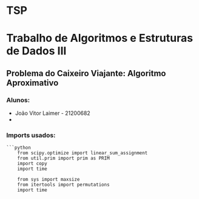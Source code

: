 # TSP
<h1> Trabalho de Algoritmos e Estruturas de Dados III </h1>
<h2> Problema do Caixeiro Viajante: Algoritmo Aproximativo </h2>
<h3> Alunos: </h3>
<ul>
  <li> João Vitor Laimer - 21200682 </li>
  <li>  </li>
</ul>

<h3> Imports usados: </h3>
    
    ```python
        from scipy.optimize import linear_sum_assignment
        from util.prim import prim as PRIM
        import copy 
        import time

        from sys import maxsize
        from itertools import permutations
        import time